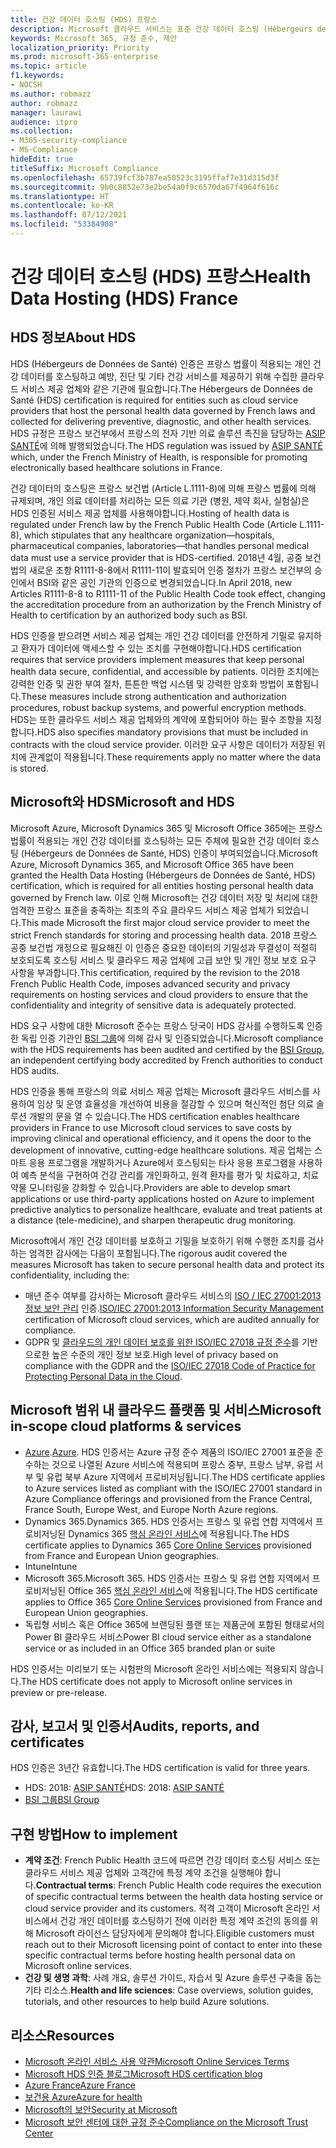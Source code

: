 ```yaml
---
title: 건강 데이터 호스팅 (HDS) 프랑스
description: Microsoft 클라우드 서비스는 표준 건강 데이터 호스팅 (Hébergeurs de Données de Santé)을 준수하도록 인증되었습니다.
keywords: Microsoft 365, 규정 준수, 제안
localization_priority: Priority
ms.prod: microsoft-365-enterprise
ms.topic: article
f1.keywords:
- NOCSH
ms.author: robmazz
author: robmazz
manager: laurawi
audience: itpro
ms.collection:
- M365-security-compliance
- MS-Compliance
hideEdit: true
titleSuffix: Microsoft Compliance
ms.openlocfilehash: 65739fcf3b787ea50523c3195ffaf7e31d315d3f
ms.sourcegitcommit: 9b0c8852e73e2be54a0f9c6570da67f4964f616c
ms.translationtype: HT
ms.contentlocale: ko-KR
ms.lasthandoff: 07/12/2021
ms.locfileid: "53384908"
---
```

# <a name="health-data-hosting-hds-france"></a><span data-ttu-id="743c6-104">건강 데이터 호스팅 (HDS) 프랑스</span><span class="sxs-lookup"><span data-stu-id="743c6-104">Health Data Hosting (HDS) France</span></span>

## <a name="about-hds"></a><span data-ttu-id="743c6-105">HDS 정보</span><span class="sxs-lookup"><span data-stu-id="743c6-105">About HDS</span></span>

<span data-ttu-id="743c6-106">HDS (Hébergeurs de Données de Santé) 인증은 프랑스 법률이 적용되는 개인 건강 데이터를 호스팅하고 예방, 진단 및 기타 건강 서비스를 제공하기 위해 수집한 클라우드 서비스 제공 업체와 같은 기관에 필요합니다.</span><span class="sxs-lookup"><span data-stu-id="743c6-106">The Hébergeurs de Données de Santé (HDS) certification is required for entities such as cloud service providers that host the personal health data governed by French laws and collected for delivering preventive, diagnostic, and other health services.</span></span> <span data-ttu-id="743c6-107">HDS 규정은 프랑스 보건부에서 프랑스의 전자 기반 의료 솔루션 촉진을 담당하는 [ASIP SANTÉ](https://esante.gouv.fr/)에 의해 발행되었습니다.</span><span class="sxs-lookup"><span data-stu-id="743c6-107">The HDS regulation was issued by [ASIP SANTÉ](https://esante.gouv.fr/) which, under the French Ministry of Health, is responsible for promoting electronically based healthcare solutions in France.</span></span>

<span data-ttu-id="743c6-108">건강 데이터의 호스팅은 프랑스 보건법 (Article L.1111-8)에 의해 프랑스 법률에 의해 규제되며, 개인 의료 데이터를 처리하는 모든 의료 기관 (병원, 제약 회사, 실험실)은 HDS 인증된 서비스 제공 업체를 사용해야합니다.</span><span class="sxs-lookup"><span data-stu-id="743c6-108">Hosting of health data is regulated under French law by the French Public Health Code (Article L.1111-8), which stipulates that any healthcare organization—hospitals, pharmaceutical companies, laboratories—that handles personal medical data must use a service provider that is HDS-certified.</span></span> <span data-ttu-id="743c6-109">2018년 4월, 공중 보건법의 새로운 조항 R1111-8-8에서 R1111-11이 발효되어 인증 절차가 프랑스 보건부의 승인에서 BSI와 같은 공인 기관의 인증으로 변경되었습니다.</span><span class="sxs-lookup"><span data-stu-id="743c6-109">In April 2018, new Articles R1111-8-8 to R1111-11 of the Public Health Code took effect, changing the accreditation procedure from an authorization by the French Ministry of Health to certification by an authorized body such as BSI.</span></span>

<span data-ttu-id="743c6-110">HDS 인증을 받으려면 서비스 제공 업체는 개인 건강 데이터를 안전하게 기밀로 유지하고 환자가 데이터에 액세스할 수 있는 조치를 구현해야합니다.</span><span class="sxs-lookup"><span data-stu-id="743c6-110">HDS certification requires that service providers implement measures that keep personal health data secure, confidential, and accessible by patients.</span></span> <span data-ttu-id="743c6-111">이러한 조치에는 강력한 인증 및 권한 부여 절차, 튼튼한 백업 시스템 및 강력한 암호화 방법이 포함됩니다.</span><span class="sxs-lookup"><span data-stu-id="743c6-111">These measures include strong authentication and authorization procedures, robust backup systems, and powerful encryption methods.</span></span> <span data-ttu-id="743c6-112">HDS는 또한 클라우드 서비스 제공 업체와의 계약에 포함되어야 하는 필수 조항을 지정합니다.</span><span class="sxs-lookup"><span data-stu-id="743c6-112">HDS also specifies mandatory provisions that must be included in contracts with the cloud service provider.</span></span> <span data-ttu-id="743c6-113">이러한 요구 사항은 데이터가 저장된 위치에 관계없이 적용됩니다.</span><span class="sxs-lookup"><span data-stu-id="743c6-113">These requirements apply no matter where the data is stored.</span></span>

## <a name="microsoft-and-hds"></a><span data-ttu-id="743c6-114">Microsoft와 HDS</span><span class="sxs-lookup"><span data-stu-id="743c6-114">Microsoft and HDS</span></span>

<span data-ttu-id="743c6-115">Microsoft Azure, Microsoft Dynamics 365 및 Microsoft Office 365에는 프랑스 법률이 적용되는 개인 건강 데이터를 호스팅하는 모든 주체에 필요한 건강 데이터 호스팅 (Hébergeurs de Données de Santé, HDS) 인증이 부여되었습니다.</span><span class="sxs-lookup"><span data-stu-id="743c6-115">Microsoft Azure, Microsoft Dynamics 365, and Microsoft Office 365 have been granted the Health Data Hosting (Hébergeurs de Données de Santé, HDS) certification, which is required for all entities hosting personal health data governed by French law.</span></span> <span data-ttu-id="743c6-116">이로 인해 Microsoft는 건강 데이터 저장 및 처리에 대한 엄격한 프랑스 표준을 충족하는 최초의 주요 클라우드 서비스 제공 업체가 되었습니다.</span><span class="sxs-lookup"><span data-stu-id="743c6-116">This made Microsoft the first major cloud service provider to meet the strict French standards for storing and processing health data.</span></span> <span data-ttu-id="743c6-117">2018 프랑스 공중 보건법 개정으로 필요해진 이 인증은 중요한 데이터의 기밀성과 무결성이 적절히 보호되도록 호스팅 서비스 및 클라우드 제공 업체에 고급 보안 및 개인 정보 보호 요구 사항을 부과합니다.</span><span class="sxs-lookup"><span data-stu-id="743c6-117">This certification, required by the revision to the 2018 French Public Health Code, imposes advanced security and privacy requirements on hosting services and cloud providers to ensure that the confidentiality and integrity of sensitive data is adequately protected.</span></span>

<span data-ttu-id="743c6-118">HDS 요구 사항에 대한 Microsoft 준수는 프랑스 당국이 HDS 감사를 수행하도록 인증한 독립 인증 기관인 [BSI 그룹](https://www.bsigroup.com/fr-FR/)에 의해 감사 및 인증되었습니다.</span><span class="sxs-lookup"><span data-stu-id="743c6-118">Microsoft compliance with the HDS requirements has been audited and certified by the [BSI Group](https://www.bsigroup.com/fr-FR/), an independent certifying body accredited by French authorities to conduct HDS audits.</span></span>

<span data-ttu-id="743c6-119">HDS 인증을 통해 프랑스의 의료 서비스 제공 업체는 Microsoft 클라우드 서비스를 사용하여 임상 및 운영 효율성을 개선하여 비용을 절감할 수 있으며 혁신적인 첨단 의료 솔루션 개발의 문을 열 수 있습니다.</span><span class="sxs-lookup"><span data-stu-id="743c6-119">The HDS certification enables healthcare providers in France to use Microsoft cloud services to save costs by improving clinical and operational efficiency, and it opens the door to the development of innovative, cutting-edge healthcare solutions.</span></span> <span data-ttu-id="743c6-120">제공 업체는 스마트 응용 프로그램을 개발하거나 Azure에서 호스팅되는 타사 응용 프로그램을 사용하여 예측 분석을 구현하여 건강 관리를 개인화하고, 원격 환자를 평가 및 치료하고, 치료 약물 모니터링을 강화할 수 있습니다.</span><span class="sxs-lookup"><span data-stu-id="743c6-120">Providers are able to develop smart applications or use third-party applications hosted on Azure to implement predictive analytics to personalize healthcare, evaluate and treat patients at a distance (tele-medicine), and sharpen therapeutic drug monitoring.</span></span>

<span data-ttu-id="743c6-121">Microsoft에서 개인 건강 데이터를 보호하고 기밀을 보호하기 위해 수행한 조치를 검사하는 엄격한 감사에는 다음이 포함됩니다.</span><span class="sxs-lookup"><span data-stu-id="743c6-121">The rigorous audit covered the measures Microsoft has taken to secure personal health data and protect its confidentiality, including the:</span></span>

- <span data-ttu-id="743c6-122">매년 준수 여부를 감사하는 Microsoft 클라우드 서비스의 [ISO / IEC 27001:2013 정보 보안 관리](offering-iso-27001.md) 인증.</span><span class="sxs-lookup"><span data-stu-id="743c6-122">[ISO/IEC 27001:2013 Information Security Management](offering-iso-27001.md) certification of Microsoft cloud services, which are audited annually for compliance.</span></span>
- <span data-ttu-id="743c6-123">GDPR 및 [클라우드의 개인 데이터 보호를 위한 ISO/IEC 27018 규정 준수](offering-iso-27018.md)를 기반으로한 높은 수준의 개인 정보 보호.</span><span class="sxs-lookup"><span data-stu-id="743c6-123">High level of privacy based on compliance with the GDPR and the [ISO/IEC 27018 Code of Practice for Protecting Personal Data in the Cloud](offering-iso-27018.md).</span></span>

## <a name="microsoft-in-scope-cloud-platforms--services"></a><span data-ttu-id="743c6-124">Microsoft 범위 내 클라우드 플랫폼 및 서비스</span><span class="sxs-lookup"><span data-stu-id="743c6-124">Microsoft in-scope cloud platforms & services</span></span>

- <span data-ttu-id="743c6-125">[Azure](https://aka.ms/AzureCompliance).</span><span class="sxs-lookup"><span data-stu-id="743c6-125">[Azure](https://aka.ms/AzureCompliance).</span></span> <span data-ttu-id="743c6-126">HDS 인증서는 Azure 규정 준수 제품의 ISO/IEC 27001 표준을 준수하는 것으로 나열된 Azure 서비스에 적용되며 프랑스 중부, 프랑스 남부, 유럽 서부 및 유럽 북부 Azure 지역에서 프로비저닝됩니다.</span><span class="sxs-lookup"><span data-stu-id="743c6-126">The HDS certificate applies to Azure services listed as compliant with the ISO/IEC 27001 standard in Azure Compliance offerings and provisioned from the France Central, France South, Europe West, and Europe North Azure regions.</span></span>
- <span data-ttu-id="743c6-127">Dynamics 365.</span><span class="sxs-lookup"><span data-stu-id="743c6-127">Dynamics 365.</span></span> <span data-ttu-id="743c6-128">HDS 인증서는 프랑스 및 유럽 연합 지역에서 프로비저닝된 Dynamics 365 [핵심 온라인 서비스](https://aka.ms/Online-Services-Terms)에 적용됩니다.</span><span class="sxs-lookup"><span data-stu-id="743c6-128">The HDS certificate applies to Dynamics 365 [Core Online Services](https://aka.ms/Online-Services-Terms) provisioned from France and European Union geographies.</span></span>
- <span data-ttu-id="743c6-129">Intune</span><span class="sxs-lookup"><span data-stu-id="743c6-129">Intune</span></span>
- <span data-ttu-id="743c6-130">Microsoft 365.</span><span class="sxs-lookup"><span data-stu-id="743c6-130">Microsoft 365.</span></span> <span data-ttu-id="743c6-131">HDS 인증서는 프랑스 및 유럽 연합 지역에서 프로비저닝된 Office 365 [핵심 온라인 서비스](https://aka.ms/Online-Services-Terms)에 적용됩니다.</span><span class="sxs-lookup"><span data-stu-id="743c6-131">The HDS certificate applies to Office 365 [Core Online Services](https://aka.ms/Online-Services-Terms) provisioned from France and European Union geographies.</span></span>
- <span data-ttu-id="743c6-132">독립형 서비스 혹은 Office 365에 브랜딩된 플랜 또는 제품군에 포함된 형태로서의 Power BI 클라우드 서비스</span><span class="sxs-lookup"><span data-stu-id="743c6-132">Power BI cloud service either as a standalone service or as included in an Office 365 branded plan or suite</span></span>

<span data-ttu-id="743c6-133">HDS 인증서는 미리보기 또는 시험판의 Microsoft 온라인 서비스에는 적용되지 않습니다.</span><span class="sxs-lookup"><span data-stu-id="743c6-133">The HDS certificate does not apply to Microsoft online services in preview or pre-release.</span></span>

## <a name="audits-reports-and-certificates"></a><span data-ttu-id="743c6-134">감사, 보고서 및 인증서</span><span class="sxs-lookup"><span data-stu-id="743c6-134">Audits, reports, and certificates</span></span>

<span data-ttu-id="743c6-135">HDS 인증은 3년간 유효합니다.</span><span class="sxs-lookup"><span data-stu-id="743c6-135">The HDS certification is valid for three years.</span></span>

- <span data-ttu-id="743c6-136">HDS: 2018: [ASIP SANTÉ](https://esante.gouv.fr/)</span><span class="sxs-lookup"><span data-stu-id="743c6-136">HDS: 2018: [ASIP SANTÉ](https://esante.gouv.fr/)</span></span>
- [<span data-ttu-id="743c6-137">BSI 그룹</span><span class="sxs-lookup"><span data-stu-id="743c6-137">BSI Group</span></span>](https://www.bsigroup.com/fr-FR/Nos-services/Certification/Recherche-dans-le-repertoire-des-certificats-et-des-clients/Resultats-de-la-recherche-dans-le-repertoire-des-certificats-et-des-clients/?searchkey=licence%3dHDS%2b701569%26company%3dMicrosoft%2bCorp&licencenumber=HDS%20701569)

## <a name="how-to-implement"></a><span data-ttu-id="743c6-138">구현 방법</span><span class="sxs-lookup"><span data-stu-id="743c6-138">How to implement</span></span>

- <span data-ttu-id="743c6-139">**계약 조건**: French Public Health 코드에 따르면 건강 데이터 호스팅 서비스 또는 클라우드 서비스 제공 업체와 고객간에 특정 계약 조건을 실행해야 합니다.</span><span class="sxs-lookup"><span data-stu-id="743c6-139">**Contractual terms**: French Public Health code requires the execution of specific contractual terms between the health data hosting service or cloud service provider and its customers.</span></span> <span data-ttu-id="743c6-140">적격 고객이 Microsoft 온라인 서비스에서 건강 개인 데이터를 호스팅하기 전에 이러한 특정 계약 조건의 동의를 위해 Microsoft 라이선스 담당자에게 문의해야 합니다.</span><span class="sxs-lookup"><span data-stu-id="743c6-140">Eligible customers must reach out to their Microsoft licensing point of contact to enter into these specific contractual terms before hosting health personal data on Microsoft online services.</span></span>
- <span data-ttu-id="743c6-141">**건강 및 생명 과학**: 사례 개요, 솔루션 가이드, 자습서 및 Azure 솔루션 구축을 돕는 기타 리소스.</span><span class="sxs-lookup"><span data-stu-id="743c6-141">**Health and life sciences**: Case overviews, solution guides, tutorials, and other resources to help build Azure solutions.</span></span>

## <a name="resources"></a><span data-ttu-id="743c6-142">리소스</span><span class="sxs-lookup"><span data-stu-id="743c6-142">Resources</span></span>

- [<span data-ttu-id="743c6-143">Microsoft 온라인 서비스 사용 약관</span><span class="sxs-lookup"><span data-stu-id="743c6-143">Microsoft Online Services Terms</span></span>](https://aka.ms/Online-Services-Terms)
- [<span data-ttu-id="743c6-144">Microsoft HDS 인증 블로그</span><span class="sxs-lookup"><span data-stu-id="743c6-144">Microsoft HDS certification blog</span></span>](https://news.microsoft.com/2018/11/06/microsoft-1er-acteur-majeur-du-cloud-public-a-etre-certifie-hebergeur-de-donnees-de-sante-en-france/)
- [<span data-ttu-id="743c6-145">Azure France</span><span class="sxs-lookup"><span data-stu-id="743c6-145">Azure France</span></span>](https://azure.microsoft.com/global-infrastructure/france/)
- [<span data-ttu-id="743c6-146">보건용 Azure</span><span class="sxs-lookup"><span data-stu-id="743c6-146">Azure for health</span></span>](https://azure.microsoft.com/industries/healthcare/)
- [<span data-ttu-id="743c6-147">Microsoft의 보안</span><span class="sxs-lookup"><span data-stu-id="743c6-147">Security at Microsoft</span></span>](https://www.microsoft.com/security)
- [<span data-ttu-id="743c6-148">Microsoft 보안 센터에 대한 규정 준수</span><span class="sxs-lookup"><span data-stu-id="743c6-148">Compliance on the Microsoft Trust Center</span></span>](https://www.microsoft.com/trust-center/compliance/compliance-overview)
